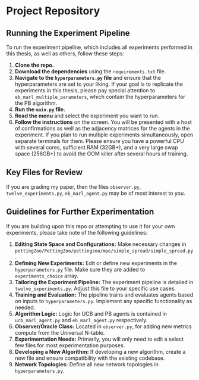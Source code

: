 # Project Repository

## Running the Experiment Pipeline

To run the experiment pipeline, which includes all experiments performed in this thesis, as well as others, follow these steps:

1. **Clone the repo.**
2. **Download the dependencies** using the `requirements.txt` file.
3. **Navigate to the `hyperparameters.py` file** and ensure that the hyperparameters are set to your liking. If your goal is to replicate the experiments in this thesis, please pay special attention to `eb_marl_multiple_parameters`, which contain the hyperparameters for the PB algorithm.
4. **Run the `main.py` file.**
5. **Read the menu** and select the experiment you want to run.
6. **Follow the instructions** on the screen. You will be presented with a host of confirmations as well as the adjacency matrices for the agents in the experiment. If you plan to run multiple experiments simultaneously, open separate terminals for them. Please ensure you have a powerful CPU with several cores, sufficient RAM (32GB+), and a very large swap space (256GB+) to avoid the OOM killer after several hours of training.

## Key Files for Review

If you are grading my paper, then the files `observer.py`, `twelve_experiments.py`, `eb_marl_agent.py` may be of most interest to you.

## Guidelines for Further Experimentation

If you are building upon this repo or attempting to use it for your own experiments, please take note of the following guidelines:

1. **Editing State Space and Configurations:** Make necessary changes in `pettingZoo/PettingZoo/pettingzoo/mpe/simple_spread/simple_spread.py`.
2. **Defining New Experiments:** Edit or define new experiments in the `hyperparameters.py` file. Make sure they are added to `experiments_choice` array.
3. **Tailoring the Experiment Pipeline:** The experiment pipeline is detailed in `twelve_experiments.py`. Adjust this file to your specific use cases.
4. **Training and Evaluation:** The pipeline trains and evaluates agents based on inputs to `hyperparameters.py`. Implement any specific functionality as needed.
5. **Algorithm Logic:** Logic for UCB and PB agents is contained in `ucb_marl_agent.py` and `eb_marl_agent.py` respectively. 
6. **Observer/Oracle Class:** Located in `observer.py`, for adding new metrics compute from the Universal N-table.
7. **Experimentation Needs:** Primarily, you will only need to edit a select few files for most experimentation purposes.
8. **Developing a New Algorithm:** If developing a new algorithm, create a new file and ensure compatibility with the existing codebase.
9. **Network Topologies:** Define all new network topologies in `hyperparameters.py`.

